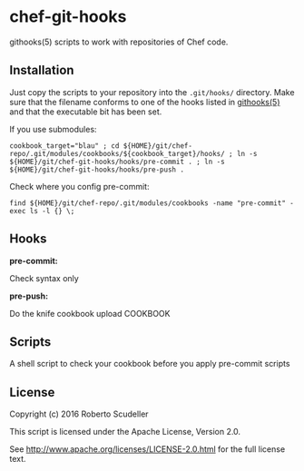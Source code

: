 chef-git-hooks
================

githooks(5) scripts to work with repositories of Chef code.


Installation
------------

Just copy the scripts to your repository into the ``.git/hooks/`` directory.
Make sure that the filename conforms to one of the hooks listed in
[githooks(5)](http://git-scm.com/docs/githooks) and that the executable bit
has been set.

If you use submodules:
```
cookbook_target="blau" ; cd ${HOME}/git/chef-repo/.git/modules/cookbooks/${cookbook_target}/hooks/ ; ln -s ${HOME}/git/chef-git-hooks/hooks/pre-commit . ; ln -s ${HOME}/git/chef-git-hooks/hooks/pre-push .
```


Check where you config pre-commit:
```
find ${HOME}/git/chef-repo/.git/modules/cookbooks -name "pre-commit" -exec ls -l {} \;
```


Hooks
-----
**pre-commit:**

Check syntax only

**pre-push:**

Do the knife cookbook upload COOKBOOK


Scripts
------

A shell script to check your cookbook before you apply pre-commit scripts

License
-------
Copyright (c) 2016 Roberto Scudeller

This script is licensed under the Apache License, Version 2.0.

See http://www.apache.org/licenses/LICENSE-2.0.html for the full license text.
